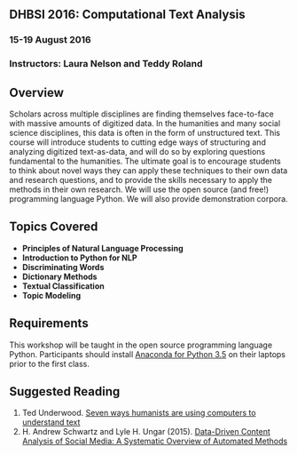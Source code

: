 ## DHBSI 2016: Computational Text Analysis
### 15-19 August 2016
### Instructors: Laura Nelson and Teddy Roland	

## Overview
Scholars across multiple disciplines are finding themselves face-to-face with massive amounts of digitized data. In the humanities and many social science disciplines, this data is often in the form of unstructured text. This course will introduce students to cutting edge ways of structuring and analyzing digitized text-as-data, and will do so by exploring questions fundamental to the humanities. The ultimate goal is to encourage students to think about novel ways they can apply these techniques to their own data and research questions, and to provide the skills necessary to apply the methods in their own research. We will use the open source (and free!) programming language Python. We will also provide demonstration corpora.

## Topics Covered

- **Principles of Natural Language Processing**
- **Introduction to Python for NLP**
- **Discriminating Words**
- **Dictionary Methods**
- **Textual Classification**
- **Topic Modeling**

## Requirements

This workshop will be taught in the open source programming language Python. Participants should install [Anaconda for Python 3.5](https://www.continuum.io/downloads]) on their laptops prior to the first class.

## Suggested Reading
1. Ted Underwood. [Seven ways humanists are using computers to understand text](https://tedunderwood.com/2015/06/04/seven-ways-humanists-are-using-computers-to-understand-text/)
2. H. Andrew Schwartz and Lyle H. Ungar (2015). [Data-Driven Content Analysis of Social Media: A Systematic Overview of Automated Methods](http://wwbp.org/papers/dataDriven2015.pdf)
